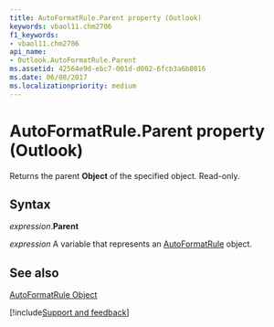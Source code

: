 ```yaml
---
title: AutoFormatRule.Parent property (Outlook)
keywords: vbaol11.chm2706
f1_keywords:
- vbaol11.chm2706
api_name:
- Outlook.AutoFormatRule.Parent
ms.assetid: 42564e9d-ebc7-001d-d002-6fcb3a6b8016
ms.date: 06/08/2017
ms.localizationpriority: medium
---
```



# AutoFormatRule.Parent property (Outlook)

Returns the parent **Object** of the specified object. Read-only.


## Syntax

_expression_.**Parent**

_expression_ A variable that represents an [AutoFormatRule](Outlook.AutoFormatRule.md) object.


## See also


[AutoFormatRule Object](Outlook.AutoFormatRule.md)

[!include[Support and feedback](~/includes/feedback-boilerplate.md)]
